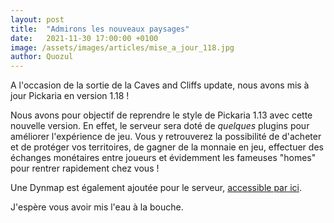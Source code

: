 ```yaml
---
layout: post
title:  "Admirons les nouveaux paysages"
date:   2021-11-30 17:00:00 +0100
image: /assets/images/articles/mise_a_jour_118.jpg
author: Quozul
---
```

A l'occasion de la sortie de la Caves and Cliffs update, nous avons mis à jour Pickaria en version 1.18 !

Nous avons pour objectif de reprendre le style de Pickaria 1.13 avec cette nouvelle version. En effet, le serveur sera doté de _quelques_ plugins pour améliorer l'expérience de jeu. Vous y retrouverez la possibilité de d'acheter et de protéger vos territoires, de gagner de la monnaie en jeu, effectuer des échanges monétaires entre joueurs et évidemment les fameuses "homes" pour rentrer rapidement chez vous !

Une Dynmap est également ajoutée pour le serveur, [accessible par ici](https://www.pickaria.fr/map/).

J'espère vous avoir mis l'eau à la bouche.